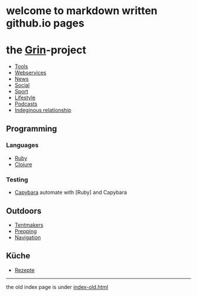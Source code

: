 # welcome to markdown written github.io pages

# the [Grin](grin)-project

* [Tools](tools.md)
* [Webservices](webservices.md)
* [News](news.md)
* [Social](social.md)
* [Sport](sport.md)
* [Lifestyle](lifestyle.md)
* [Podcasts](podcasts.md)
* [Indeginous relationship](aboriginal.md)

## Programming
### Languages
* [Ruby](ruby.md)
* [Clojure](clojure.md)

### Testing
* [Capybara] automate with [Ruby] and Capybara

[Capybara]: https://www.amberbit.com/blog/2014/2/12/automate-tasks-on-the-web-with-ruby-and-capybara/

## Outdoors
* [Tentmakers](tents.md)
* [Prepping](prepping.md)
* [Navigation](navigation.md)

## Küche
* [Rezepte](rezepte.md)

-----
the old index page is under [index-old.html](html/index-old.html)
